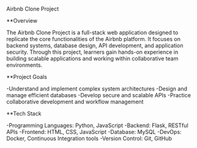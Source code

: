 Airbnb Clone Project


**Overview

The Airbnb Clone Project is a full-stack web application designed to replicate the core functionalities of the Airbnb platform. It focuses on backend systems, database design, API development, and application security. Through this project, learners gain hands-on experience in building scalable applications and working within collaborative team environments.

**Project Goals

 -Understand and implement complex system architectures
 -Design and manage efficient databases
 -Develop secure and scalable APIs
 -Practice collaborative development and workflow management

**Tech Stack

 -Programming Languages: Python, JavaScript
 -Backend: Flask, RESTful APIs
 -Frontend: HTML, CSS, JavaScript
 -Database: MySQL
 -DevOps: Docker, Continuous Integration tools
 -Version Control: Git, GitHub


